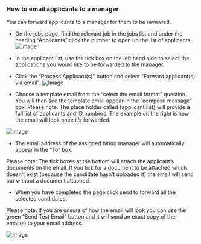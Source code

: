 ### How to email applicants to a manager

  
​You can forward applicants to a manager for them to be reviewed.  
  

- On the jobs page, find the relevant job in the jobs list and under the heading “Applicants” click the number to open up the list of applicants.
![Image](https://s3.amazonaws.com/tw-desk/i/122167/attachment-inline/98318.20150430150332782.98318.20150430150332782D5brZ)  
  

- In the applicant list, use the tick box on the left hand side to select the applications you would like to be forwarded to the manager.
- Click the “Process Applicant(s)” button and select “Forward applicant(s) via email”.
![Image](https://s3.amazonaws.com/tw-desk/i/122167/attachment-inline/98318.20150430150402459.98318.201504301504024591XPRp)  
  

- Choose a template email from the “select the email format” question. You will then see the template email appear in the “compose message” box.
Please note: The place holder called {applicant list} will provide a full list of applicants and ID numbers. The example on the right is how the email will look once it’s forwarded.  
  
![Image](https://s3.amazonaws.com/tw-desk/i/122167/attachment-inline/98318.20150430150459777.98318.20150430150459777esE8B)  
  

- The email address of the assigned hiring manager will automatically appear in the “To” box.
  
Please note: The tick boxes at the bottom will attach the applicant’s documents on the email. If you tick for a document to be attached which doesn’t exist (because the candidate hasn’t uploaded it) the email will send but without a document attached.  
  

- When you have completed the page click send to forward all the selected candidates.
  
Please note: If you are unsure of how the email will look you can use the green “Send Test Email” button and it will send an exact copy of the email(s) to your email address.  
  
![Image](https://s3.amazonaws.com/cdn.freshdesk.com/data/helpdesk/attachments/production/1019079964/original/o.png?1427467940)